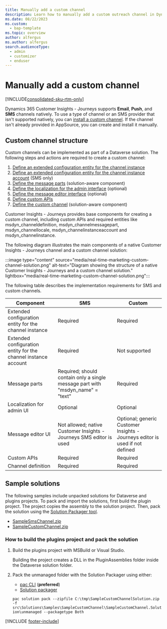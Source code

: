 ```yaml
---
title: Manually add a custom channel
description: Learn how to manually add a custom outreach channel in Dynamics 365 Customer Insights - Journeys.
ms.date: 08/22/2023
ms.custom: 
  - bap-template
ms.topic: overview
author: alfergus
ms.author: alfergus
search.audienceType: 
  - admin
  - customizer
  - enduser
---
```


# Manually add a custom channel

[!INCLUDE[consolidated-sku-rtm-only](../includes/consolidated-sku-rtm-only.md)]

Dynamics 365 Customer Insights - Journeys supports **Email**, **Push**, and **SMS** channels natively. To use a type of channel or an SMS provider that isn't supported natively, you can [install a custom channel](real-time-marketing-create-custom-channels.md). If the channel isn't already provided in AppSource, you can create and install it manually.

## Custom channel structure

Custom channels can be implemented as part of a Dataverse solution. The following steps and actions are required to create a custom channel:

1. [Define an extended configuration entity for the channel instance](real-time-marketing-define-custom-channel-instance.md)
1. [Define an extended configuration entity for the channel instance account](real-time-marketing-define-channel-instance-account.md) (SMS only)
1. [Define the message parts](real-time-marketing-custom-channel-message-parts.md) (solution-aware component)
1. [Define the localization for the admin interface](real-time-marketing-custom-channel-localization-admin.md) (optional)
1. [Define the message editor interface](real-time-marketing-custom-channel-message-editor.md) (optional)
1. [Define custom APIs](real-time-marketing-custom-channel-custom-api.md)
1. [Define the custom channel](real-time-marketing-define-channel-definition.md) (solution-aware component)

Customer Insights - Journeys provides base components for creating a custom channel, including custom APIs and required entities like msdyn_channeldefinition, msdyn_channelmessagepart, msdyn_channellocale, msdyn_channelinstanceaccount and msdyn_channelinstance.

The following diagram illustrates the main components of a native Customer Insights - Journeys channel and a custom channel solution:

:::image type="content" source="media/real-time-marketing-custom-channel-solution.png" alt-text="Diagram showing the structure of a native Customer Insights - Journeys and a custom channel solution." lightbox="media/real-time-marketing-custom-channel-solution.png":::

The following table describes the implementation requirements for SMS and custom channels.

| **Component** | **SMS** | **Custom** |
| --- | --- | --- |
| Extended configuration entity for the channel instance | Required | Required |
| Extended configuration entity for the channel instance account | Required | Not supported |
| Message parts | Required; should contain only a single message part with "msdyn_name" = "text" | Required |
| Localization for admin UI | Optional | Optional |
| Message editor UI | Not allowed; native Customer Insights - Journeys SMS editor is used | Optional; generic Customer Insights - Journeys editor is used if not defined |
| Custom APIs | Required | Required |
| Channel definition | Required | Required |

## Sample solutions

The following samples include unpacked solutions for Dataverse and plugins projects. To pack and import the solutions, first build the plugin project. The project copies the assembly to the solution project. Then, pack the solution using the [Solution Packager tool](/power-platform/alm/solution-packager-tool).

- [SampleSmsChannel.zip](https://download.microsoft.com/download/c/c/6/cc6fed59-f95a-4577-aed5-49daa62b1f66/SampleSmsChannel-2022.12.zip)
- [SampleCustomChannel.zip](https://download.microsoft.com/download/0/e/6/0e669f80-c626-4df9-b181-3c14cb9bc4a7/SampleCustomChannel.zip)

### How to build the plugins project and pack the solution

1. Build the plugins project with MSBuild or Visual Studio.

    Building the project creates a DLL in the PluginAssemblies folder inside the Dataverse solution folder.

1. Pack the unmanaged folder with the Solution Packager using either:

    - [pac CLI](/power-platform/developer/cli/reference/solution#pac-solution-pack) (**preferred**)
    - [Solution packager](/dynamics365/customerengagement/on-premises/developer/compress-extract-solution-file-solutionpackager)  

    `pac solution pack --zipfile C:\tmp\SampleCustomChannelSolution.zip -f src\Solutions\Samples\SampleCustomChannel\SampleCustomChannel.Solution\unmanaged --packagetype Both`

[!INCLUDE [footer-include](../includes/footer-banner.md)]
